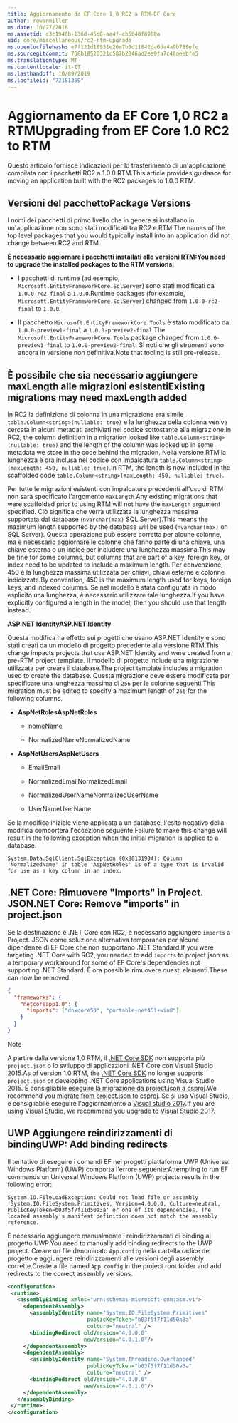 ```yaml
---
title: Aggiornamento da EF Core 1,0 RC2 a RTM-EF Core
author: rowanmiller
ms.date: 10/27/2016
ms.assetid: c3c1940b-136d-45d8-aa4f-cb5040f8980a
uid: core/miscellaneous/rc2-rtm-upgrade
ms.openlocfilehash: e7f121d18931e26e7b5d11842da6da4a9b789efe
ms.sourcegitcommit: 708b18520321c587b2046ad2ea9fa7c48aeebfe5
ms.translationtype: MT
ms.contentlocale: it-IT
ms.lasthandoff: 10/09/2019
ms.locfileid: "72181359"
---
```

# <a name="upgrading-from-ef-core-10-rc2-to-rtm"></a><span data-ttu-id="317ed-102">Aggiornamento da EF Core 1,0 RC2 a RTM</span><span class="sxs-lookup"><span data-stu-id="317ed-102">Upgrading from EF Core 1.0 RC2 to RTM</span></span>

<span data-ttu-id="317ed-103">Questo articolo fornisce indicazioni per lo trasferimento di un'applicazione compilata con i pacchetti RC2 a 1.0.0 RTM.</span><span class="sxs-lookup"><span data-stu-id="317ed-103">This article provides guidance for moving an application built with the RC2 packages to 1.0.0 RTM.</span></span>

## <a name="package-versions"></a><span data-ttu-id="317ed-104">Versioni del pacchetto</span><span class="sxs-lookup"><span data-stu-id="317ed-104">Package Versions</span></span>

<span data-ttu-id="317ed-105">I nomi dei pacchetti di primo livello che in genere si installano in un'applicazione non sono stati modificati tra RC2 e RTM.</span><span class="sxs-lookup"><span data-stu-id="317ed-105">The names of the top level packages that you would typically install into an application did not change between RC2 and RTM.</span></span>

<span data-ttu-id="317ed-106">**È necessario aggiornare i pacchetti installati alle versioni RTM:**</span><span class="sxs-lookup"><span data-stu-id="317ed-106">**You need to upgrade the installed packages to the RTM versions:**</span></span>

* <span data-ttu-id="317ed-107">I pacchetti di runtime (ad esempio, `Microsoft.EntityFrameworkCore.SqlServer`) sono stati modificati da `1.0.0-rc2-final` a `1.0.0`.</span><span class="sxs-lookup"><span data-stu-id="317ed-107">Runtime packages (for example, `Microsoft.EntityFrameworkCore.SqlServer`) changed from `1.0.0-rc2-final` to `1.0.0`.</span></span>

* <span data-ttu-id="317ed-108">Il pacchetto `Microsoft.EntityFrameworkCore.Tools` è stato modificato da `1.0.0-preview1-final` a `1.0.0-preview2-final`.</span><span class="sxs-lookup"><span data-stu-id="317ed-108">The `Microsoft.EntityFrameworkCore.Tools` package changed from `1.0.0-preview1-final` to `1.0.0-preview2-final`.</span></span> <span data-ttu-id="317ed-109">Si noti che gli strumenti sono ancora in versione non definitiva.</span><span class="sxs-lookup"><span data-stu-id="317ed-109">Note that tooling is still pre-release.</span></span>

## <a name="existing-migrations-may-need-maxlength-added"></a><span data-ttu-id="317ed-110">È possibile che sia necessario aggiungere maxLength alle migrazioni esistenti</span><span class="sxs-lookup"><span data-stu-id="317ed-110">Existing migrations may need maxLength added</span></span>

<span data-ttu-id="317ed-111">In RC2 la definizione di colonna in una migrazione era simile `table.Column<string>(nullable: true)` e la lunghezza della colonna veniva cercata in alcuni metadati archiviati nel codice sottostante alla migrazione.</span><span class="sxs-lookup"><span data-stu-id="317ed-111">In RC2, the column definition in a migration looked like `table.Column<string>(nullable: true)` and the length of the column was looked up in some metadata we store in the code behind the migration.</span></span> <span data-ttu-id="317ed-112">Nella versione RTM la lunghezza è ora inclusa nel codice con impalcatura `table.Column<string>(maxLength: 450, nullable: true)`.</span><span class="sxs-lookup"><span data-stu-id="317ed-112">In RTM, the length is now included in the scaffolded code `table.Column<string>(maxLength: 450, nullable: true)`.</span></span>

<span data-ttu-id="317ed-113">Per tutte le migrazioni esistenti con impalcature precedenti all'uso di RTM non sarà specificato l'argomento `maxLength`.</span><span class="sxs-lookup"><span data-stu-id="317ed-113">Any existing migrations that were scaffolded prior to using RTM will not have the `maxLength` argument specified.</span></span> <span data-ttu-id="317ed-114">Ciò significa che verrà utilizzata la lunghezza massima supportata dal database (`nvarchar(max)` SQL Server).</span><span class="sxs-lookup"><span data-stu-id="317ed-114">This means the maximum length supported by the database will be used (`nvarchar(max)` on SQL Server).</span></span> <span data-ttu-id="317ed-115">Questa operazione può essere corretta per alcune colonne, ma è necessario aggiornare le colonne che fanno parte di una chiave, una chiave esterna o un indice per includere una lunghezza massima.</span><span class="sxs-lookup"><span data-stu-id="317ed-115">This may be fine for some columns, but columns that are part of a key, foreign key, or index need to be updated to include a maximum length.</span></span> <span data-ttu-id="317ed-116">Per convenzione, 450 è la lunghezza massima utilizzata per chiavi, chiavi esterne e colonne indicizzate.</span><span class="sxs-lookup"><span data-stu-id="317ed-116">By convention, 450 is the maximum length used for keys, foreign keys, and indexed columns.</span></span> <span data-ttu-id="317ed-117">Se nel modello è stata configurata in modo esplicito una lunghezza, è necessario utilizzare tale lunghezza.</span><span class="sxs-lookup"><span data-stu-id="317ed-117">If you have explicitly configured a length in the model, then you should use that length instead.</span></span>

<span data-ttu-id="317ed-118">**ASP.NET Identity**</span><span class="sxs-lookup"><span data-stu-id="317ed-118">**ASP.NET Identity**</span></span>

<span data-ttu-id="317ed-119">Questa modifica ha effetto sui progetti che usano ASP.NET Identity e sono stati creati da un modello di progetto precedente alla versione RTM.</span><span class="sxs-lookup"><span data-stu-id="317ed-119">This change impacts projects that use ASP.NET Identity and were created from a pre-RTM project template.</span></span> <span data-ttu-id="317ed-120">Il modello di progetto include una migrazione utilizzata per creare il database.</span><span class="sxs-lookup"><span data-stu-id="317ed-120">The project template includes a migration used to create the database.</span></span> <span data-ttu-id="317ed-121">Questa migrazione deve essere modificata per specificare una lunghezza massima di `256` per le colonne seguenti.</span><span class="sxs-lookup"><span data-stu-id="317ed-121">This migration must be edited to specify a maximum length of `256` for the following columns.</span></span>

*  <span data-ttu-id="317ed-122">**AspNetRoles**</span><span class="sxs-lookup"><span data-stu-id="317ed-122">**AspNetRoles**</span></span>

    * <span data-ttu-id="317ed-123">nome</span><span class="sxs-lookup"><span data-stu-id="317ed-123">Name</span></span>

    * <span data-ttu-id="317ed-124">NormalizedName</span><span class="sxs-lookup"><span data-stu-id="317ed-124">NormalizedName</span></span>

*  <span data-ttu-id="317ed-125">**AspNetUsers**</span><span class="sxs-lookup"><span data-stu-id="317ed-125">**AspNetUsers**</span></span>

   * <span data-ttu-id="317ed-126">Email</span><span class="sxs-lookup"><span data-stu-id="317ed-126">Email</span></span>

   * <span data-ttu-id="317ed-127">NormalizedEmail</span><span class="sxs-lookup"><span data-stu-id="317ed-127">NormalizedEmail</span></span>

   * <span data-ttu-id="317ed-128">NormalizedUserName</span><span class="sxs-lookup"><span data-stu-id="317ed-128">NormalizedUserName</span></span>

   * <span data-ttu-id="317ed-129">UserName</span><span class="sxs-lookup"><span data-stu-id="317ed-129">UserName</span></span>

<span data-ttu-id="317ed-130">Se la modifica iniziale viene applicata a un database, l'esito negativo della modifica comporterà l'eccezione seguente.</span><span class="sxs-lookup"><span data-stu-id="317ed-130">Failure to make this change will result in the following exception when the initial migration is applied to a database.</span></span>

```console
System.Data.SqlClient.SqlException (0x80131904): Column 'NormalizedName' in table 'AspNetRoles' is of a type that is invalid for use as a key column in an index.
```

## <a name="net-core-remove-imports-in-projectjson"></a><span data-ttu-id="317ed-131">.NET Core: Rimuovere "Imports" in Project. JSON</span><span class="sxs-lookup"><span data-stu-id="317ed-131">.NET Core: Remove "imports" in project.json</span></span>

<span data-ttu-id="317ed-132">Se la destinazione è .NET Core con RC2, è necessario aggiungere `imports` a Project. JSON come soluzione alternativa temporanea per alcune dipendenze di EF Core che non supportano .NET Standard.</span><span class="sxs-lookup"><span data-stu-id="317ed-132">If you were targeting .NET Core with RC2, you needed to add `imports` to project.json as a temporary workaround for some of EF Core's dependencies not supporting .NET Standard.</span></span> <span data-ttu-id="317ed-133">È ora possibile rimuovere questi elementi.</span><span class="sxs-lookup"><span data-stu-id="317ed-133">These can now be removed.</span></span>

``` json
{
  "frameworks": {
    "netcoreapp1.0": {
      "imports": ["dnxcore50", "portable-net451+win8"]
    }
  }
}
```

> [!NOTE]  
> <span data-ttu-id="317ed-134">A partire dalla versione 1,0 RTM, il [.NET Core SDK](https://www.microsoft.com/net/download/core) non supporta più `project.json` o lo sviluppo di applicazioni .NET Core con Visual Studio 2015.</span><span class="sxs-lookup"><span data-stu-id="317ed-134">As of version 1.0 RTM, the [.NET Core SDK](https://www.microsoft.com/net/download/core) no longer supports `project.json` or developing .NET Core applications using Visual Studio 2015.</span></span> <span data-ttu-id="317ed-135">È consigliabile [eseguire la migrazione da project.json a csproj](https://docs.microsoft.com/dotnet/articles/core/migration/).</span><span class="sxs-lookup"><span data-stu-id="317ed-135">We recommend you [migrate from project.json to csproj](https://docs.microsoft.com/dotnet/articles/core/migration/).</span></span> <span data-ttu-id="317ed-136">Se si usa Visual Studio, è consigliabile eseguire l'aggiornamento a [Visual studio 2017](https://www.visualstudio.com/downloads/).</span><span class="sxs-lookup"><span data-stu-id="317ed-136">If you are using Visual Studio, we recommend you upgrade to [Visual Studio 2017](https://www.visualstudio.com/downloads/).</span></span>

## <a name="uwp-add-binding-redirects"></a><span data-ttu-id="317ed-137">UWP Aggiungere reindirizzamenti di binding</span><span class="sxs-lookup"><span data-stu-id="317ed-137">UWP: Add binding redirects</span></span>

<span data-ttu-id="317ed-138">Il tentativo di eseguire i comandi EF nei progetti piattaforma UWP (Universal Windows Platform) (UWP) comporta l'errore seguente:</span><span class="sxs-lookup"><span data-stu-id="317ed-138">Attempting to run EF commands on Universal Windows Platform (UWP) projects results in the following error:</span></span>

```console
System.IO.FileLoadException: Could not load file or assembly 'System.IO.FileSystem.Primitives, Version=4.0.0.0, Culture=neutral, PublicKeyToken=b03f5f7f11d50a3a' or one of its dependencies. The located assembly's manifest definition does not match the assembly reference.
```

<span data-ttu-id="317ed-139">È necessario aggiungere manualmente i reindirizzamenti di binding al progetto UWP.</span><span class="sxs-lookup"><span data-stu-id="317ed-139">You need to manually add binding redirects to the UWP project.</span></span> <span data-ttu-id="317ed-140">Creare un file denominato `App.config` nella cartella radice del progetto e aggiungere reindirizzamenti alle versioni degli assembly corrette.</span><span class="sxs-lookup"><span data-stu-id="317ed-140">Create a file named `App.config` in the project root folder and add redirects to the correct assembly versions.</span></span>

```xml
<configuration>
 <runtime>
   <assemblyBinding xmlns="urn:schemas-microsoft-com:asm.v1">
     <dependentAssembly>
       <assemblyIdentity name="System.IO.FileSystem.Primitives"
                         publicKeyToken="b03f5f7f11d50a3a"
                         culture="neutral" />
       <bindingRedirect oldVersion="4.0.0.0"
                        newVersion="4.0.1.0"/>
     </dependentAssembly>
     <dependentAssembly>
       <assemblyIdentity name="System.Threading.Overlapped"
                         publicKeyToken="b03f5f7f11d50a3a"
                         culture="neutral" />
       <bindingRedirect oldVersion="4.0.0.0"
                        newVersion="4.0.1.0"/>
     </dependentAssembly>
   </assemblyBinding>
 </runtime>
</configuration>
```
